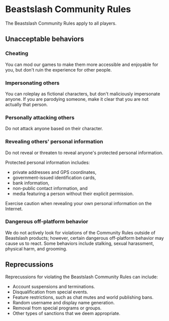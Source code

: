 # Beastslash Community Rules
The Beastslash Community Rules apply to all players.

## Unacceptable behaviors
### Cheating
You can mod our games to make them more accessible and enjoyable for you, but don't ruin the experience for other people. 

### Impersonating others
You can roleplay as fictional characters, but don't maliciously impersonate anyone. If you are parodying someone, make it clear that you are not actually that person.

### Personally attacking others
Do not attack anyone based on their character.

### Revealing others' personal information
Do not reveal or threaten to reveal anyone's protected personal information.

Protected personal information includes:
* private addresses and GPS coordinates,
* government-issued identification cards,
* bank information,
* non-public contact information, and
* media featuring a person without their explicit permission.

Exercise caution when revealing your own personal information on the Internet.

### Dangerous off-platform behavior
We do not actively look for violations of the Community Rules outside of Beastslash products; however, certain dangerous off-platform behavior may cause us to react. Some behaviors include stalking, sexual harassment, physical harm, and grooming.

## Reprecussions
Reprecussions for violating the Beastslash Community Rules can include:
* Account suspensions and terminations.
* Disqualification from special events.
* Feature restrictions, such as chat mutes and world publishing bans.
* Random username and display name generation.
* Removal from special programs or groups.
* Other types of sanctions that we deem appropriate.
